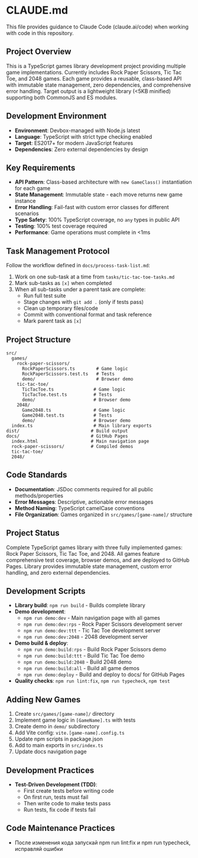 # CLAUDE.md

This file provides guidance to Claude Code (claude.ai/code) when working with code in this repository.

## Project Overview

This is a TypeScript games library development project providing multiple game implementations. Currently includes Rock Paper Scissors, Tic Tac Toe, and 2048 games. Each game provides a reusable, class-based API with immutable state management, zero dependencies, and comprehensive error handling. Target output is a lightweight library (<5KB minified) supporting both CommonJS and ES modules.

## Development Environment

- **Environment**: Devbox-managed with Node.js latest
- **Language**: TypeScript with strict type checking enabled
- **Target**: ES2017+ for modern JavaScript features
- **Dependencies**: Zero external dependencies by design

## Key Requirements

- **API Pattern**: Class-based architecture with `new GameClass()` instantiation for each game
- **State Management**: Immutable state - each move returns new game instance
- **Error Handling**: Fail-fast with custom error classes for different scenarios
- **Type Safety**: 100% TypeScript coverage, no `any` types in public API
- **Testing**: 100% test coverage required
- **Performance**: Game operations must complete in <1ms

## Task Management Protocol

Follow the workflow defined in `docs/process-task-list.md`:

1. Work on one sub-task at a time from `tasks/tic-tac-toe-tasks.md`
2. Mark sub-tasks as `[x]` when completed
3. When all sub-tasks under a parent task are complete:
   - Run full test suite
   - Stage changes with `git add .` (only if tests pass)
   - Clean up temporary files/code
   - Commit with conventional format and task reference
   - Mark parent task as `[x]`

## Project Structure

```
src/
  games/
    rock-paper-scissors/
      RockPaperScissors.ts        # Game logic
      RockPaperScissors.test.ts   # Tests
      demo/                       # Browser demo
    tic-tac-toe/
      TicTacToe.ts               # Game logic  
      TicTacToe.test.ts          # Tests
      demo/                      # Browser demo
    2048/
      Game2048.ts                # Game logic
      Game2048.test.ts           # Tests
      demo/                      # Browser demo
  index.ts                       # Main library exports
dist/                           # Build output
docs/                           # GitHub Pages
  index.html                    # Main navigation page
  rock-paper-scissors/          # Compiled demos
  tic-tac-toe/
  2048/
```

## Code Standards

- **Documentation**: JSDoc comments required for all public methods/properties
- **Error Messages**: Descriptive, actionable error messages
- **Method Naming**: TypeScript camelCase conventions
- **File Organization**: Games organized in `src/games/[game-name]/` structure

## Project Status

Complete TypeScript games library with three fully implemented games: Rock Paper Scissors, Tic Tac Toe, and 2048. All games feature comprehensive test coverage, browser demos, and are deployed to GitHub Pages. Library provides immutable state management, custom error handling, and zero external dependencies.

## Development Scripts

- **Library build**: `npm run build` - Builds complete library
- **Demo development**: 
  - `npm run demo:dev` - Main navigation page with all games
  - `npm run demo:dev:rps` - Rock Paper Scissors development server
  - `npm run demo:dev:ttt` - Tic Tac Toe development server
  - `npm run demo:dev:2048` - 2048 development server
- **Demo build & deploy**:
  - `npm run demo:build:rps` - Build Rock Paper Scissors demo
  - `npm run demo:build:ttt` - Build Tic Tac Toe demo
  - `npm run demo:build:2048` - Build 2048 demo
  - `npm run demo:build:all` - Build all game demos  
  - `npm run demo:deploy` - Build and deploy to docs/ for GitHub Pages
- **Quality checks**: `npm run lint:fix`, `npm run typecheck`, `npm test`

## Adding New Games

1. Create `src/games/[game-name]/` directory
2. Implement game logic in `[GameName].ts` with tests
3. Create demo in `demo/` subdirectory
4. Add Vite config: `vite.[game-name].config.ts`
5. Update npm scripts in package.json
6. Add to main exports in `src/index.ts`
7. Update docs navigation page

## Development Practices

- **Test-Driven Development (TDD)**:
  - First create tests before writing code
  - On first run, tests must fail
  - Then write code to make tests pass
  - Run tests, fix code if tests fail

## Code Maintenance Practices

- После изменения кода запускай npm run lint:fix и npm run typecheck, исправляй ошибки